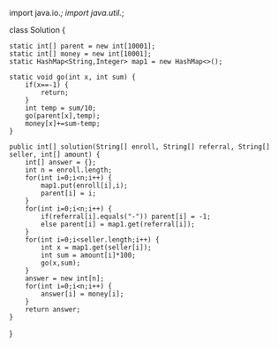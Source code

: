 import java.io.*;
import java.util.*;

class Solution {
    
    static int[] parent = new int[10001];
    static int[] money = new int[10001];
    static HashMap<String,Integer> map1 = new HashMap<>();
    
    static void go(int x, int sum) {
        if(x==-1) {
            return;
        }
        int temp = sum/10;
        go(parent[x],temp);
        money[x]+=sum-temp;
    }
    
    public int[] solution(String[] enroll, String[] referral, String[] seller, int[] amount) {
        int[] answer = {};
        int n = enroll.length;
        for(int i=0;i<n;i++) {
            map1.put(enroll[i],i);
            parent[i] = i;
        }
        for(int i=0;i<n;i++) {
            if(referral[i].equals("-")) parent[i] = -1;
            else parent[i] = map1.get(referral[i]);
        }
        for(int i=0;i<seller.length;i++) {
            int x = map1.get(seller[i]);
            int sum = amount[i]*100;
            go(x,sum);
        }
        answer = new int[n];
        for(int i=0;i<n;i++) {
            answer[i] = money[i];
        }
        return answer;
    }
}